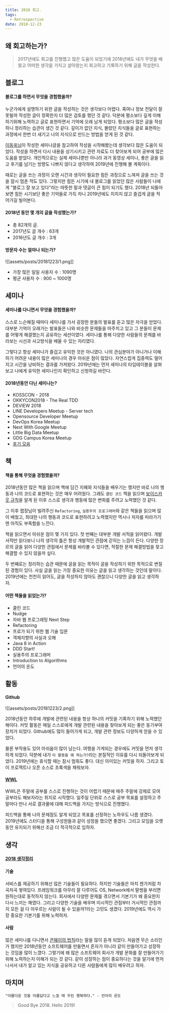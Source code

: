 ```yaml
---
title: 2018 회고.
tags:
  - Retrospective
date: 2018-12-23
---
```


## 왜 회고하는가?
> 2017년에도 회고를 진행했고 많은 도움이 되었기에 2018년에도 내가 무엇을 배웠고 어떠한 생각을 가지고 살아왔는지 회고하고 기록하기 위해 글을 작성한다.

## 블로그
#### 블로그를 하면서 무엇을 경험했을까?
누군가에게 설명하기 위한 글을 작성하는 것은 생각보다 어렵다. 혹여나 정보 전달이 잘못될까 작성한 글이 정확한지 더 많은 검토를 했던 것 같다. 덕분에 평소보다 깊게 이해하기위해 노력하고 글로 표현하면서 기억에 오래 남게 되었다.
평소보다 많은 글을 작성하니 정리하는 습관이 생긴 것 같다. 깊이가 없던 지식, 몰랐던 지식들을 글로 표현하는 과정에서 한번 더 새기고 나의 지식으로 만드는 방법을 얻게 된 것 같다.

[이동욱님](https://jojoldu.tistory.com/)이 작성한 세미나글을 참고하여 작성을 시작해봤는데 생각보다 많은 도움이 되었다. 작성을 하면서 다시 내용을 상기시키고 관련 자료도 더 찾아보게 되어 공부에 많은 도움을 받았다. 개인적으로는 실제 세미나뿐만 아니라 과거 동영상 세미나, 좋은 글을 읽고 후기를 남기는 방향도 나쁘지 않다고 생각하여 2019년에 진행해 볼 계획이다.

때로는 글을 쓰는 과정이 오랜 시간과 생각이 필요한 힘든 과정으로 느껴져 글을 쓰는 것을 잠시 멈춘 적도 있다. 그렇지만 힘든 시기에 내 블로그를 읽었던 많은 사람들이 나에게 "블로그 잘 보고 있다"라는 따뜻한 말과 댓글이 큰 힘이 되기도 했다. 2018년 되돌아보면 힘든 시기보단 좋은 기억들로 가득 차니 2019년에도 지치지 않고 즐겁게 글을 적어가길 빌어본다.


#### 2018년 동안 몇 개의 글을 작성했는가?
- 총 82개의 글.
- 2017년도 글 개수 : 63개
- 2016년도 글 개수 : 3개

#### 방문자 수는 얼마나 되는가?
![[assets/posts/20181223/1.png]]
- 가장 많은 일일 사용자 수 : 1090명
- 평균 사용자 수 : 900 ~ 1000명


## 세미나
#### 세미나를 다니면서 무엇을 경험했을까?
스스로 느슨해질 때마다 세미나를 가서 굉장한 분들의 발표를 듣고 많은 자극을 얻었다. 대부분 기억이 오래가는 발표들은 나와 비슷한 문제들을 마주치고 있고 그 분들이 문제를 어떻게 해결했는지 공유하는 세션이였다. 세미나를 통해 다양한 사람들의 문제를 바라보는 시선과 사고방식을 배울 수 있는 자리였다.

그렇다고 항상 세미나가 즐겁고 유익한 것은 아니였다. 나의 관심분야가 아니거나 이해하기 어려운 내용이 많은 세미나의 경우 아쉬운 점이 많았다. 자연스럽게 집중력도 떨어지고 시간을 낭비하는 결과를 가져왔다. 2019년에는 먼저 세미나의 타임테이블을 살펴보고 나에게 유익한 세미나인지 확인하고 신청하길 바란다.

#### 2018년동안 다닌 세미나는?
- KOSSCON - 2018
- OKKYCON2018 - The Real TDD
- DEVIEW 2018
- LINE Developers Meetup - Server tech
- Opensource Developer Meetup
- DevOps Korea Meetup
- Next With Google Meetup
- Little Big Data Meetup
- GDG Campus Korea Meetup
- [후기 모음](https://nesoy.github.io/category/#/Review)


## 책
#### 책을 통해 무엇을 경험했을까?
2018년동안 많은 책을 읽으며 책에 담긴 지혜와 지식들을 배우기는 했지만 바로 나의 행동과 나의 코드로 표현하는 것은 매우 어려웠다. 그래도 `클린 코드` 책을 읽으며 [보이스카웃 규칙](https://johngrib.github.io/wiki/Boy-Scout-Rule/)을 알게 된 이후 스스로 생각과 행동에 많은 변화를 주려고 노력했던 것 같다.

그 이후 랩장님이 빌려주신 `Refactoring`, `실용주의 프로그래머`와 같은 책들을 읽으며 많이 배웠고, 최대한 나의 행동과 코드로 표현하려고 노력했지만 역시나 저자를 따라가기엔 아직도 부족함을 느낀다.

책을 읽으면서 아쉬운 점이 몇 가지 있다. 첫 번째는 대부분 개발 서적을 읽어왔다. 개발 서적만 읽다보니 나의 생각의 틀은 항상 개발적인 관점에 갇히는 느낌이 든다. 다양한 장르의 글을 읽어 다양한 관점에서 문제를 바라볼 수 있다면, 적절한 문제 해결방법을 찾고 해결할 수 있지 않을까 싶다.

두 번째로는 정리하는 습관 때문에 글을 읽는 목적이 글을 작성하기 위한 목적으로 변질된 경험이 있다. 사실 글을 읽는 가장 중요한 이유는 글을 읽고 생각하는 것인데 말이다. 2019년에는 천천히 읽어도, 글을 작성하지 않아도 괜찮으니 다양한 글을 읽고 생각하자.


#### 어떤 책들을 읽었는가?
- 클린 코드
- Nudge
- 자바 웹 프로그래밍 Next Step
- Refactoring
- 프로가 되기 위한 웹 기술 입문
- 객체지향의 사실과 오해
- Java 8 in Action
- DDD Start!
- 실용주의 프로그래머
- Introduction to Algorithms
- 언어의 온도

## 활동
#### Github
![[assets/posts/20181223/2.png]]

2018년동안 하루에 개발에 관련된 내용을 항상 하나의 커밋을 기록하기 위해 노력했던 해이다. 커밋 활동은 매일 스스로에게 개발 관련된 내용을 찾아보게 되는 좋은 동기부여 장치가 되었다. Github에도 많이 들어가게 되고, 개발 관련 정보도 다양하게 얻을 수 있었다.

물론 부작용도 있어 아쉬움이 많이 남는다. 여행을 가게되는 경우에도 커밋을 먼저 생각하게 되었다. 덕분에 내가 `이 활동을 왜 하는가?`라는 본질적인 이유를 다시 되돌아보게 되었다. 2019년에는 휴식할 때는 잠시 멈춰도 좋다. 대신 의미있는 커밋을 하자. 그리고 토이 프로젝트나 오픈 소스로 초록색을 채워보자.

#### [WWL](https://github.com/WeareSoft/wwl)

WWL은 주말에 공부를 스스로 진행하는 것이 어렵기 때문에 매주 주말에 강제로 모여 공부라도 해보자라는 취지로 시작했다. 일주일 단위로 스스로 공부 목표를 설정하고 주말마다 만나 서로 결과물에 대해 피드백을 가지는 방식으로 진행했다.

피드백을 통해 나의 문제점도 알게 되었고 목표를 선정하는 노하우도 나름 생겼다. 2019년에도 스터디을 통해 구성원들과 같이 성장을 했으면 좋겠다. 그리고 모임을 오랫동안 유지되기 위해선 조금 더 적극적으로 임하자.


## 생각
#### [2018 생각정리](https://nesoy.github.io/articles/2018-07/2018-Thinking)

#### 기술
서비스를 제공하기 위해선 많은 기술들이 필요하다. 하지만 기술들은 마치 젠가처럼 차곡차곡 쌓여있다. 프레임워크를 아무리 잘 다루어도 OS, Network에서 말썽을 부리면 원하는대로 동작하지 않는다. 회사에서 다양한 문제를 겪으면서 기본기가 왜 중요한지 다시 느끼는 해였다. 그리고 다양한 기술을 배우며 미시적인 관점부터 거시적인 관점까지 모든 걸 다 아우르는 사람이 될 수 있을까?라는 고민도 생겼다. 2019년에도 역시 가장 중요한 기본기를 위해 노력하자.

#### 사람
많은 세미나를 다니면서 [콘웨이의 법칙](https://johngrib.github.io/wiki/Conway-s-law/)라는 말을 많이 듣게 되었다. 처음엔 무슨 소리인가 했지만 2018년동안 소프트웨어를 만들면서 혼자가 아니라 같이 만들어가고 성장하는 것임을 많이 느꼈다. 그렇기에 왜 많은 소프트웨어 회사가 개발 문화를 잘 만들어가기 위해 노력하는지 이해가 되는 것 같다. 같이 성장하는 점이 중요하다는 것을 알기에 먼저 나서서 내가 알고 있는 지식을 공유하고 다른 사람들에게 많이 배우려고 하자.



## 마치며
`"아름다운 것을 아름답다고 느낄 때 우린 행복하다." - 언어의 온도`

> Good Bye 2018. Hello 2019!
